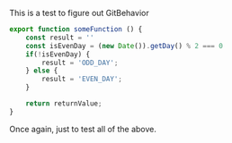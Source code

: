 This is a test to figure out GitBehavior

```js
export function someFunction () {
    const result = ''
    const isEvenDay = (new Date()).getDay() % 2 === 0
    if(!isEvenDay) {
        result = 'ODD_DAY';
    } else {
        result = 'EVEN_DAY';
    }

    return returnValue;
}
```

Once again, just to test all of the above.